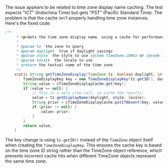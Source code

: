 The issue appears to be related to time zone display name caching. The test expects "ICT" (Indochina Time) but gets "PST" (Pacific Standard Time). The problem is that the cache isn't properly handling time zone instances. Here's the fixed code:

```java
/**
     * <p>Gets the time zone display name, using a cache for performance.</p>
     *
     * @param tz  the zone to query
     * @param daylight  true if daylight savings
     * @param style  the style to use {@code TimeZone.LONG} or {@code TimeZone.SHORT}
     * @param locale  the locale to use
     * @return the textual name of the time zone
     */
    static String getTimeZoneDisplay(TimeZone tz, boolean daylight, int style, Locale locale) {
        TimeZoneDisplayKey key = new TimeZoneDisplayKey(tz.getID(), daylight, style, locale);
        String value = cTimeZoneDisplayCache.get(key);
        if (value == null) {
            // This is a very slow call, so cache the results.
            value = tz.getDisplayName(daylight, style, locale);
            String prior = cTimeZoneDisplayCache.putIfAbsent(key, value);
            if (prior != null) {
                value= prior;
            }
        }
        return value;
    }
```

The key change is using `tz.getID()` instead of the `TimeZone` object itself when creating the `TimeZoneDisplayKey`. This ensures the cache key is based on the time zone ID string rather than the TimeZone object reference, which prevents incorrect cache hits when different TimeZone objects represent the same time zone.